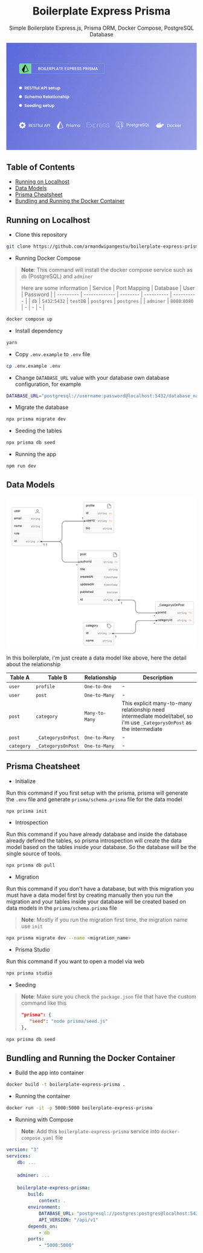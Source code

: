 <h1 align="center">Boilerplate Express Prisma</h1>
<p align="center">Simple Boilerplate Express.js, Prisma ORM, Docker Compose, PostgreSQL Database</p>

<img src="assets/banner.png">

## Table of Contents

-   [Running on Localhost](#running-on-localhost)
-   [Data Models](#data-models)
-   [Prisma Cheatsheet](#prisma-cheatsheet)
-   [Bundling and Running the Docker Container](#bundling-and-running-the-docker-container)

## Running on Localhost

-   Clone this repository

```bash
git clone https://github.com/armandwipangestu/boilerplate-express-prisma && cd boilerplate-express-prisma
```

-   Running Docker Compose

> **Note**: This command will install the docker compose service such as `db` (PostgreSQL) and `adminer`
>
> Here are some information
> | Service | Port Mapping | Database | User | Password |
> | --------- | ------------- | -------- | ---------- | ---------- |
> | `db` | `5432`:`5432` | `testDB` | `postgres` | `postgres` |
> | `adminer` | `8080`:`8080` | - | - | - |

```bash
docker compose up
```

-   Install dependency

```bash
yarn
```

-   Copy `.env.example` to `.env` file

```bash
cp .env.example .env
```

-   Change `DATABASE_URL` value with your database own database configuration, for example

```bash
DATABASE_URL="postgresql://username:password@localhost:5432/database_name?schema=public"
```

-   Migrate the database

```bash
npx prisma migrate dev
```

-   Seeding the tables

```bash
npx prisma db seed
```

-   Running the app

```bash
npm run dev
```

## Data Models

![Data Models](assets/data-models.png)

In this boilerplate, i'm just create a data model like above, here the detail about the relationship

| Table A    | Table B            | Relationship   | Description                                                                                                              |
| ---------- | ------------------ | -------------- | ------------------------------------------------------------------------------------------------------------------------ |
| `user`     | `profile`          | `One-to-One`   | -                                                                                                                        |
| `user`     | `post`             | `One-to-Many`  | -                                                                                                                        |
| `post`     | `category`         | `Many-to-Many` | This explicit many-to-many relationship need intermediate model/tabel, so i'm use `_CategorysOnPost` as the intermediate |
| `post`     | `_CategorysOnPost` | `One-to-Many`  | -                                                                                                                        |
| `category` | `_CategorysOnPost` | `One-to-Many`  | -                                                                                                                        |

## Prisma Cheatsheet

-   Initialize

Run this command if you first setup with the prisma, prisma will generate the `.env` file and generate `prisma/schema.prisma` file for the data model

```bash
npx prisma init
```

-   Introspection

Run this command if you have already database and inside the database already defined the tables, so prisma introspection will create the data model based on the tables inside your database. So the database will be the single source of tools.

```bash
npx prisma db pull
```

-   Migration

Run this command if you don't have a database, but with this migration you must have a data model first by creating manually then you run the migration and your tables inside your database will be created based on data models in the `prisma/schema.prisma` file

> **Note**: Mostly if you run the migration first time, the migration name use `init`

```bash
npx prisma migrate dev --name <migration_name>
```

-   Prisma Studio

Run this command if you want to open a model via web

```bash
npx prisma studio
```

-   Seeding

> **Note**: Make sure you check the `package.json` file that have the custom command like this
>
> ```json
> "prisma": {
>    "seed": "node prisma/seed.js"
> },
> ```

```bash
npx prisma db seed
```

## Bundling and Running the Docker Container

-   Build the app into container

```bash
docker build -t boilerplate-express-prisma .
```

-   Running the container

```bash
docker run -it -p 5000:5000 boilerplate-express-prisma
```

-   Running with Compose

> **Note**: Add this `boilerplate-express-prisma` service into `docker-compose.yaml` file

```yaml
version: "3"
services:
    db: ...

    adminer: ...

    boilerplate-express-prisma:
        build:
            context: .
        environment:
            DATABASE_URL: "postgresql://postgres:postgres@localhost:5432/testDB?schema=public"
            API_VERSION: "/api/v1"
        depends_on:
            - db
        ports:
            - "5000:5000"
```
